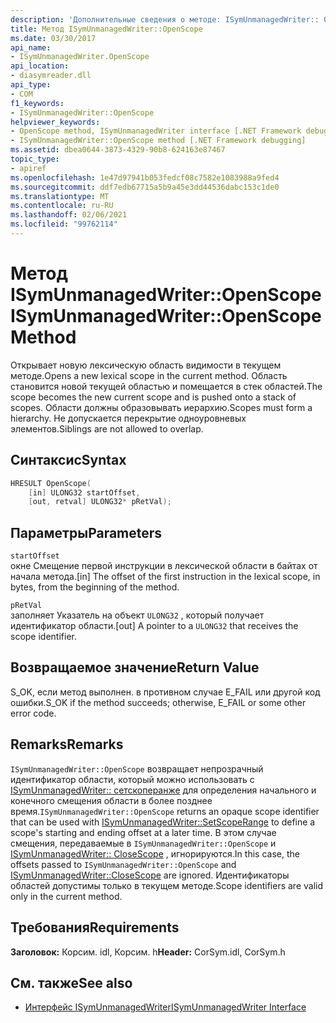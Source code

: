 ```yaml
---
description: 'Дополнительные сведения о методе: ISymUnmanagedWriter:: OpenScope'
title: Метод ISymUnmanagedWriter::OpenScope
ms.date: 03/30/2017
api_name:
- ISymUnmanagedWriter.OpenScope
api_location:
- diasymreader.dll
api_type:
- COM
f1_keywords:
- ISymUnmanagedWriter::OpenScope
helpviewer_keywords:
- OpenScope method, ISymUnmanagedWriter interface [.NET Framework debugging]
- ISymUnmanagedWriter::OpenScope method [.NET Framework debugging]
ms.assetid: dbea0644-3873-4329-90b8-624163e87467
topic_type:
- apiref
ms.openlocfilehash: 1e47d97941b053fedcf08c7582e1083988a9fed4
ms.sourcegitcommit: ddf7edb67715a5b9a45e3dd44536dabc153c1de0
ms.translationtype: MT
ms.contentlocale: ru-RU
ms.lasthandoff: 02/06/2021
ms.locfileid: "99762114"
---
```

# <a name="isymunmanagedwriteropenscope-method"></a><span data-ttu-id="6ead1-103">Метод ISymUnmanagedWriter::OpenScope</span><span class="sxs-lookup"><span data-stu-id="6ead1-103">ISymUnmanagedWriter::OpenScope Method</span></span>

<span data-ttu-id="6ead1-104">Открывает новую лексическую область видимости в текущем методе.</span><span class="sxs-lookup"><span data-stu-id="6ead1-104">Opens a new lexical scope in the current method.</span></span> <span data-ttu-id="6ead1-105">Область становится новой текущей областью и помещается в стек областей.</span><span class="sxs-lookup"><span data-stu-id="6ead1-105">The scope becomes the new current scope and is pushed onto a stack of scopes.</span></span> <span data-ttu-id="6ead1-106">Области должны образовывать иерархию.</span><span class="sxs-lookup"><span data-stu-id="6ead1-106">Scopes must form a hierarchy.</span></span> <span data-ttu-id="6ead1-107">Не допускается перекрытие одноуровневых элементов.</span><span class="sxs-lookup"><span data-stu-id="6ead1-107">Siblings are not allowed to overlap.</span></span>  
  
## <a name="syntax"></a><span data-ttu-id="6ead1-108">Синтаксис</span><span class="sxs-lookup"><span data-stu-id="6ead1-108">Syntax</span></span>  
  
```cpp  
HRESULT OpenScope(  
    [in] ULONG32 startOffset,  
    [out, retval] ULONG32* pRetVal);  
```  
  
## <a name="parameters"></a><span data-ttu-id="6ead1-109">Параметры</span><span class="sxs-lookup"><span data-stu-id="6ead1-109">Parameters</span></span>  

 `startOffset`  
 <span data-ttu-id="6ead1-110">окне Смещение первой инструкции в лексической области в байтах от начала метода.</span><span class="sxs-lookup"><span data-stu-id="6ead1-110">[in] The offset of the first instruction in the lexical scope, in bytes, from the beginning of the method.</span></span>  
  
 `pRetVal`  
 <span data-ttu-id="6ead1-111">заполняет Указатель на объект `ULONG32` , который получает идентификатор области.</span><span class="sxs-lookup"><span data-stu-id="6ead1-111">[out] A pointer to a `ULONG32` that receives the scope identifier.</span></span>  
  
## <a name="return-value"></a><span data-ttu-id="6ead1-112">Возвращаемое значение</span><span class="sxs-lookup"><span data-stu-id="6ead1-112">Return Value</span></span>  

 <span data-ttu-id="6ead1-113">S_OK, если метод выполнен. в противном случае E_FAIL или другой код ошибки.</span><span class="sxs-lookup"><span data-stu-id="6ead1-113">S_OK if the method succeeds; otherwise, E_FAIL or some other error code.</span></span>  
  
## <a name="remarks"></a><span data-ttu-id="6ead1-114">Remarks</span><span class="sxs-lookup"><span data-stu-id="6ead1-114">Remarks</span></span>  

 <span data-ttu-id="6ead1-115">`ISymUnmanagedWriter::OpenScope` возвращает непрозрачный идентификатор области, который можно использовать с [ISymUnmanagedWriter:: сетскоперанже](isymunmanagedwriter-setscoperange-method.md) для определения начального и конечного смещения области в более позднее время.</span><span class="sxs-lookup"><span data-stu-id="6ead1-115">`ISymUnmanagedWriter::OpenScope` returns an opaque scope identifier that can be used with [ISymUnmanagedWriter::SetScopeRange](isymunmanagedwriter-setscoperange-method.md) to define a scope's starting and ending offset at a later time.</span></span> <span data-ttu-id="6ead1-116">В этом случае смещения, передаваемые в `ISymUnmanagedWriter::OpenScope` и [ISymUnmanagedWriter:: CloseScope](isymunmanagedwriter-closescope-method.md) , игнорируются.</span><span class="sxs-lookup"><span data-stu-id="6ead1-116">In this case, the offsets passed to `ISymUnmanagedWriter::OpenScope` and [ISymUnmanagedWriter::CloseScope](isymunmanagedwriter-closescope-method.md) are ignored.</span></span> <span data-ttu-id="6ead1-117">Идентификаторы областей допустимы только в текущем методе.</span><span class="sxs-lookup"><span data-stu-id="6ead1-117">Scope identifiers are valid only in the current method.</span></span>  
  
## <a name="requirements"></a><span data-ttu-id="6ead1-118">Требования</span><span class="sxs-lookup"><span data-stu-id="6ead1-118">Requirements</span></span>  

 <span data-ttu-id="6ead1-119">**Заголовок:** Корсим. idl, Корсим. h</span><span class="sxs-lookup"><span data-stu-id="6ead1-119">**Header:** CorSym.idl, CorSym.h</span></span>  
  
## <a name="see-also"></a><span data-ttu-id="6ead1-120">См. также</span><span class="sxs-lookup"><span data-stu-id="6ead1-120">See also</span></span>

- [<span data-ttu-id="6ead1-121">Интерфейс ISymUnmanagedWriter</span><span class="sxs-lookup"><span data-stu-id="6ead1-121">ISymUnmanagedWriter Interface</span></span>](isymunmanagedwriter-interface.md)
